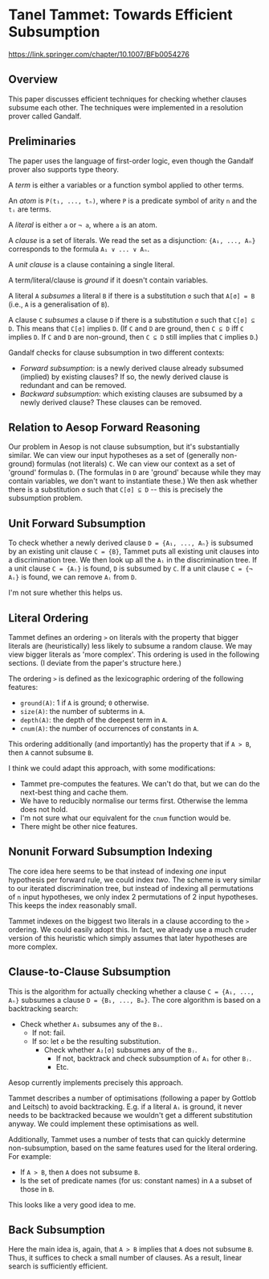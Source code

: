 # Tanel Tammet: Towards Efficient Subsumption

https://link.springer.com/chapter/10.1007/BFb0054276

## Overview

This paper discusses efficient techniques for checking whether clauses subsume each other.
The techniques were implemented in a resolution prover called Gandalf.

## Preliminaries

The paper uses the language of first-order logic, even though the Gandalf prover also supports type theory.

A *term* is either a variables or a function symbol applied to other terms.

An *atom* is `P(t₁, ..., tₙ)`, where `P` is a predicate symbol of arity `n` and the `tᵢ` are terms.

A *literal* is either `a` or `¬ a`, where `a` is an atom.

A *clause* is a set of literals.
We read the set as a disjunction: `{A₁, ..., Aₙ}` corresponds to the formula `A₁ ∨ ... ∨ Aₙ`.

A *unit clause* is a clause containing a single literal.

A term/literal/clause is *ground* if it doesn't contain variables.

A literal `A` *subsumes* a literal `B` if there is a substitution `σ` such that `A[σ] = B` (i.e., `A` is a generalisation of `B`).

A clause `C` *subsumes* a clause `D` if there is a substitution `σ` such that `C[σ] ⊆ D`.
This means that `C[σ]` implies `D`.
(If `C` and `D` are ground, then `C ⊆ D` iff `C` implies `D`.
If `C` and `D` are non-ground, then `C ⊆ D` still implies that `C` implies `D`.)

Gandalf checks for clause subsumption in two different contexts:

- *Forward subsumption*: is a newly derived clause already subsumed (implied) by existing clauses?
  If so, the newly derived clause is redundant and can be removed.
- *Backward subsumption*: which existing clauses are subsumed by a newly derived clause?
  These clauses can be removed.
  
## Relation to Aesop Forward Reasoning
  
Our problem in Aesop is not clause subsumption, but it's substantially similar.
We can view our input hypotheses as a set of (generally non-ground) formulas (not literals) `C`.
We can view our context as a set of 'ground' formulas `D`.
(The formulas in `D` are 'ground' because while they may contain variables, we don't want to instantiate these.)
We then ask whether there is a substitution `σ` such that `C[σ] ⊆ D` -- this is precisely the subsumption problem.

## Unit Forward Subsumption

To check whether a newly derived clause `D = {A₁, ..., Aₙ}` is subsumed by an existing unit clause `C = {B}`, Tammet puts all existing unit clauses into a discrimination tree.
We then look up all the `Aᵢ` in the discrimination tree.
If a unit clause `C = {Aᵢ}` is found, `D` is subsumed by `C`.
If a unit clause `C = {¬ Aᵢ}` is found, we can remove `Aᵢ` from `D`.

I'm not sure whether this helps us.

## Literal Ordering

Tammet defines an ordering `>` on literals with the property that bigger literals are (heuristically) less likely to subsume a random clause.
We may view bigger literals as 'more complex'.
This ordering is used in the following sections.
(I deviate from the paper's structure here.)

The ordering `>` is defined as the lexicographic ordering of the following features:

- `ground(A)`: 1 if `A` is ground; `0` otherwise.
- `size(A)`: the number of subterms in `A`.
- `depth(A)`: the depth of the deepest term in `A`.
- `cnum(A)`: the number of occurrences of constants in `A`.

This ordering additionally (and importantly) has the property that if
`A > B`, then `A` cannot subsume `B`.

I think we could adapt this approach, with some modifications:

- Tammet pre-computes the features.
  We can't do that, but we can do the next-best thing and cache them.
- We have to reducibly normalise our terms first.
  Otherwise the lemma does not hold.
- I'm not sure what our equivalent for the `cnum` function would be.
- There might be other nice features.

## Nonunit Forward Subsumption Indexing 

The core idea here seems to be that instead of indexing *one* input hypothesis per forward rule, we could index *two*.
The scheme is very similar to our iterated discrimination tree, but instead of indexing all permutations of `n` input hypotheses, we only index 2 permutations of 2 input hypotheses.
This keeps the index reasonably small.

Tammet indexes on the biggest two literals in a clause according to the `>` ordering.
We could easily adopt this.
In fact, we already use a much cruder version of this heuristic which simply assumes that later hypotheses are more complex.

## Clause-to-Clause Subsumption

This is the algorithm for actually checking whether a clause `C = {A₁, ..., Aₙ}` subsumes a clause `D = {B₁, ..., Bₘ}`.
The core algorithm is based on a backtracking search:

- Check whether `A₁` subsumes any of the `Bᵢ`.
  - If not: fail.
  - If so: let `σ` be the resulting substitution.
    - Check whether `A₂[σ]` subsumes any of the `Bⱼ`.
      - If not, backtrack and check subsumption of `A₁` for other `Bⱼ`.
      - Etc.

Aesop currently implements precisely this approach.

Tammet describes a number of optimisations (following a paper by Gottlob and Leitsch) to avoid backtracking.
E.g. if a literal `Aᵢ` is ground, it never needs to be backtracked because we wouldn't get a different substitution anyway.
We could implement these optimisations as well.

Additionally, Tammet uses a number of tests that can quickly determine non-subsumption, based on the same features used for the literal ordering.
For example:

- If `A > B`, then `A` does not subsume `B`.
- Is the set of predicate names (for us: constant names) in `A` a subset of those in `B`.

This looks like a very good idea to me.

## Back Subsumption

Here the main idea is, again, that `A > B` implies that `A` does not subsume `B`.
Thus, it suffices to check a small number of clauses.
As a result, linear search is sufficiently efficient.
